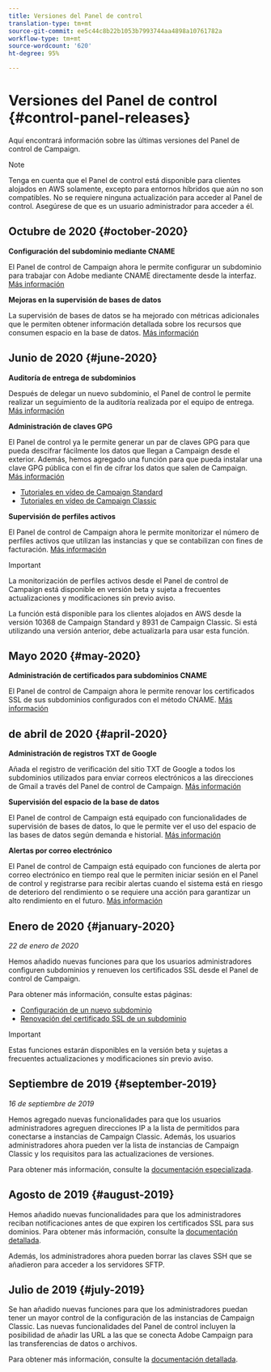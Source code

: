 ```yaml
---
title: Versiones del Panel de control
translation-type: tm+mt
source-git-commit: ee5c44c8b22b1053b7993744aa4898a10761782a
workflow-type: tm+mt
source-wordcount: '620'
ht-degree: 95%

---
```



# Versiones del Panel de control {#control-panel-releases}

Aquí encontrará información sobre las últimas versiones del Panel de control de Campaign.

>[!NOTE]
>
>Tenga en cuenta que el Panel de control está disponible para clientes alojados en AWS solamente, excepto para entornos híbridos que aún no son compatibles. No se requiere ninguna actualización para acceder al Panel de control. Asegúrese de que es un usuario administrador para acceder a él.

## Octubre de 2020 {#october-2020}

**Configuración del subdominio mediante CNAME**

El Panel de control de Campaign ahora le permite configurar un subdominio para trabajar con Adobe mediante CNAME directamente desde la interfaz. [Más información](subdomains-certificates/using/setting-up-new-subdomain.md)

**Mejoras en la supervisión de bases de datos**

La supervisión de bases de datos se ha mejorado con métricas adicionales que le permiten obtener información detallada sobre los recursos que consumen espacio en la base de datos. [Más información](performance-monitoring/using/database-monitoring.md)

## Junio de 2020 {#june-2020}

**Auditoría de entrega de subdominios**

Después de delegar un nuevo subdominio, el Panel de control le permite realizar un seguimiento de la auditoría realizada por el equipo de entrega. [Más información](subdomains-certificates/using/setting-up-new-subdomain.md)

**Administración de claves GPG**

El Panel de control ya le permite generar un par de claves GPG para que pueda descifrar fácilmente los datos que llegan a Campaign desde el exterior. Además, hemos agregado una función para que pueda instalar una clave GPG pública con el fin de cifrar los datos que salen de Campaign. [Más información](instances-settings/using/gpg-keys-management.md)
* [Tutoriales en vídeo de Campaign Standard](https://docs.adobe.com/content/help/es-ES/campaign-standard-learn/tutorials/administrating/control-panel/gpg-key-management/gpg-key-management-overview.html)
* [Tutoriales en vídeo de Campaign Classic](https://docs.adobe.com/content/help/es-ES/campaign-classic-learn/tutorials/administrating/control-panel-acc/gpg-key-management/gpg-key-management-overview.html)

**Supervisión de perfiles activos**

El Panel de control de Campaign ahora le permite monitorizar el número de perfiles activos que utilizan las instancias y que se contabilizan con fines de facturación. [Más información](performance-monitoring/using/active-profiles-monitoring.md)

>[!IMPORTANT]
>
>La monitorización de perfiles activos desde el Panel de control de Campaign está disponible en versión beta y sujeta a frecuentes actualizaciones y modificaciones sin previo aviso.
>
>La función está disponible para los clientes alojados en AWS desde la versión 10368 de Campaign Standard y 8931 de Campaign Classic. Si está utilizando una versión anterior, debe actualizarla para usar esta función.

## Mayo 2020 {#may-2020}

**Administración de certificados para subdominios CNAME**

El Panel de control de Campaign ahora le permite renovar los certificados SSL de sus subdominios configurados con el método CNAME. [Más información](subdomains-certificates/using/renewing-subdomain-certificate.md)

## de abril de 2020 {#april-2020}

**Administración de registros TXT de Google**

Añada el registro de verificación del sitio TXT de Google a todos los subdominios utilizados para enviar correos electrónicos a las direcciones de Gmail a través del Panel de control de Campaign. [Más información](subdomains-certificates/using/managing-txt-records.md)

**Supervisión del espacio de la base de datos**

El Panel de control de Campaign está equipado con funcionalidades de supervisión de bases de datos, lo que le permite ver el uso del espacio de las bases de datos según demanda e historial. [Más información](performance-monitoring/using/database-monitoring.md)

**Alertas por correo electrónico**

El Panel de control de Campaign está equipado con funciones de alerta por correo electrónico en tiempo real que le permiten iniciar sesión en el Panel de control y registrarse para recibir alertas cuando el sistema está en riesgo de deterioro del rendimiento o se requiere una acción para garantizar un alto rendimiento en el futuro. [Más información](performance-monitoring/using/email-alerting.md)

## Enero de 2020 {#january-2020}

*22 de enero de 2020*

Hemos añadido nuevas funciones para que los usuarios administradores configuren subdominios y renueven los certificados SSL desde el Panel de control de Campaign.

Para obtener más información, consulte estas páginas:
* [Configuración de un nuevo subdominio](subdomains-certificates/using/setting-up-new-subdomain.md)
* [Renovación del certificado SSL de un subdominio](subdomains-certificates/using/renewing-subdomain-certificate.md)

>[!IMPORTANT]
>
>Estas funciones estarán disponibles en la versión beta y sujetas a frecuentes actualizaciones y modificaciones sin previo aviso.

## Septiembre de 2019 {#september-2019}

*16 de septiembre de 2019*

Hemos agregado nuevas funcionalidades para que los usuarios administradores agreguen direcciones IP a la lista de permitidos para conectarse a instancias de Campaign Classic.
Además, los usuarios administradores ahora pueden ver la lista de instancias de Campaign Classic y los requisitos para las actualizaciones de versiones.

Para obtener más información, consulte la [documentación especializada](instances-settings/using/ip-allow-listing-instance-access.md).

## Agosto de 2019 {#august-2019}

Hemos añadido nuevas funcionalidades para que los administradores reciban notificaciones antes de que expiren los certificados SSL para sus dominios. Para obtener más información, consulte la [documentación detallada](subdomains-certificates/using/monitoring-ssl-certificates.md).

Además, los administradores ahora pueden borrar las claves SSH que se añadieron para acceder a los servidores SFTP.

## Julio de 2019 {#july-2019}

Se han añadido nuevas funciones para que los administradores puedan tener un mayor control de la configuración de las instancias de Campaign Classic. Las nuevas funcionalidades del Panel de control incluyen la posibilidad de añadir las URL a las que se conecta Adobe Campaign para las transferencias de datos o archivos.

Para obtener más información, consulte la [documentación detallada](instances-settings/using/url-permissions.md).
